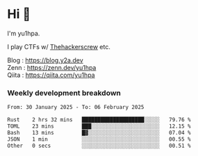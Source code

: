 # Hi 👋

I'm yu1hpa.

I play CTFs w/ [Thehackerscrew](https://www.thehackerscrew.team/) etc.

Blog : https://blog.y2a.dev  
Zenn : https://zenn.dev/yu1hpa  
Qiita : https://qiita.com/yu1hpa  

### Weekly development breakdown

<!--START_SECTION:waka-->

```txt
From: 30 January 2025 - To: 06 February 2025

Rust    2 hrs 32 mins   ████████████████████░░░░░   79.76 %
TOML    23 mins         ███░░░░░░░░░░░░░░░░░░░░░░   12.15 %
Bash    13 mins         █▓░░░░░░░░░░░░░░░░░░░░░░░   07.04 %
JSON    1 min           ░░░░░░░░░░░░░░░░░░░░░░░░░   00.55 %
Other   0 secs          ░░░░░░░░░░░░░░░░░░░░░░░░░   00.51 %
```

<!--END_SECTION:waka-->

